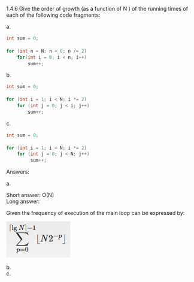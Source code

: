 1.4.6 Give the order of growth (as a function of N ) of the running times of each of the following code fragments:  

a.
~~~java
int sum = 0;

for (int n = N; n > 0; n /= 2)
    for(int i = 0; i < n; i++)
        sum++;
~~~

b.
~~~java
int sum = 0;

for (int i = 1; i < N; i *= 2)
    for (int j = 0; j < i; j++)
        sum++;
~~~

c.
~~~java
int sum = 0;

for (int i = 1; i < N; i *= 2)
    for (int j = 0; j < N; j++)
         sum++;
~~~

Answers:

a.

Short answer: O(N)  
Long answer:

Given the frequency of execution of the main loop can be expressed by:


![expression1](./Exercise6/expression1.png)

b.  
c.  